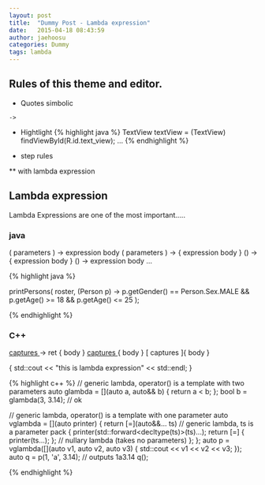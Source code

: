 ```yaml
---
layout: post
title:  "Dummy Post - Lambda expression"
date:   2015-04-18 08:43:59
author: jaehoosu
categories: Dummy
tags: lambda
---
```


## Rules of this theme and editor.

* Quotes simbolic

`->`
* Hightlight
{% highlight java %}
TextView textView = (TextView) findViewById(R.id.text_view);
...
{% endhighlight %}

* step rules

** with lambda expression



## Lambda expression
Lambda Expressions are one of the most important.....

### java

( parameters ) -> expression body
( parameters ) -> { expression body }
() -> { expression body }
() -> expression body
...

{% highlight java %}

printPersons(
    roster,
    (Person p) -> p.getGender() == Person.Sex.MALE
        && p.getAge() >= 18
        && p.getAge() <= 25
); 

{% endhighlight %}

  
### C++

[ captures ]( params ) -> ret { body }
[ captures ]( params ) { body }
[ captures ]{ body }

[](){ std::cout << "this is lambda expression" << std::endl; }
 
{% highlight c++ %}
// generic lambda, operator() is a template with two parameters
auto glambda = [](auto a, auto&& b) { return a < b; };
bool b = glambda(3, 3.14); // ok
 
// generic lambda, operator() is a template with one parameter
auto vglambda = [](auto printer) {
    return [=](auto&&... ts) // generic lambda, ts is a parameter pack
    { 
        printer(std::forward<decltype(ts)>(ts)...);
        return [=] { printer(ts...); }; // nullary lambda (takes no parameters)
    };
};
auto p = vglambda([](auto v1, auto v2, auto v3) { std::cout << v1 << v2 << v3; });
auto q = p(1, 'a', 3.14); // outputs 1a3.14
q();  

{% endhighlight %}
